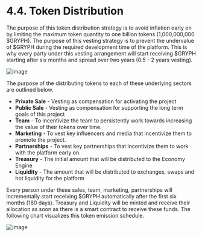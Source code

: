 # 4.4. Token Distribution

The purpose of this token distribution strategy is to avoid inflation early on by limiting the maximum token quantity to one billion tokens (1,000,000,000 $GRYPH). The purpose of this vesting strategy is to prevent the undervalue of $GRYPH during the required development time of the platform. This is why every party under this vesting arrangement will start receiving $GRYPH starting after six months and spread over two years (0.5 - 2 years vesting).

![image](https://user-images.githubusercontent.com/120378/154844966-c09f76d8-9550-45c2-be4f-5c2227ff7625.png)

The purpose of the distributing tokens to each of these underlying sectors are outlined below.

* **Private Sale** - Vesting as compensation for activating the project&#x20;
* **Public Sale** - Vesting as compensation for supporting the long term goals of this project&#x20;
* **Team** - To incentivize the team to persistently work towards increasing the value of their tokens over time.&#x20;
* **Marketing** - To vest key influencers and media that incentivize them to promote the project.
* **Partnerships** - To vest key partnerships that incentivize them to work with the platform early on.&#x20;
* **Treasury** - The initial amount that will be distributed to the Economy Engine&#x20;
* **Liquidity** - The amount that will be distributed to exchanges, swaps and hot liquidity for the platform

Every person under these sales, team, marketing, partnerships will incrementally start receiving $GRYPH automatically after the first six months (180 days). Treasury and Liquidity will be minted and receive their allocation as soon as there is a smart contract to receive these funds. The following chart visualizes this token emission schedule.

![image](https://user-images.githubusercontent.com/120378/154844956-379ff678-a0b9-4bc7-8889-32a7a860af8c.png)
